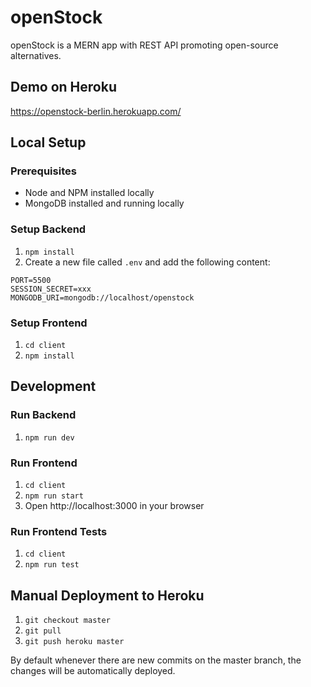 # openStock

openStock is a MERN app with REST API promoting open-source alternatives.

## Demo on Heroku

https://openstock-berlin.herokuapp.com/


## Local Setup

### Prerequisites

- Node and NPM installed locally
- MongoDB installed and running locally


### Setup Backend

1. `npm install`
2. Create a new file called `.env` and add the following content:
```
PORT=5500
SESSION_SECRET=xxx
MONGODB_URI=mongodb://localhost/openstock
```


### Setup Frontend

1. `cd client`
2. `npm install`


## Development

### Run Backend

1. `npm run dev`


### Run Frontend

1. `cd client`
2. `npm run start`
3. Open http://localhost:3000 in your browser


### Run Frontend Tests

1. `cd client`
2. `npm run test`


## Manual Deployment to Heroku

1. `git checkout master`
2. `git pull`
3. `git push heroku master`

By default whenever there are new commits on the master branch, the changes will be automatically deployed.
